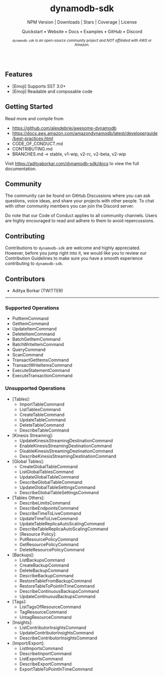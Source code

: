 <div align="center">

<h1>dynamodb-sdk</h1>

NPM Version   |   Downloads   |   Stars   |   Coverage   |   License

Quickstart   •   Website   •   Docs   •   Examples   •   GitHub   •   Discord 

<sub><em>
`dynamodb-sdk` is an open-source community project and NOT affiliated with AWS or Amazon.
</em></sub>

<br/>
<br/>
</div>


## Features

- [Emoji] Supports SST 3.0+
- [Emoji] Readable and composable code

## Getting Started

Read more and compile from
- https://github.com/alexdebrie/awesome-dynamodb
- https://docs.aws.amazon.com/amazondynamodb/latest/developerguide/best-practices.html
- CODE_OF_CONDUCT.md
- CONTRIBUTING.md
- BRANCHES.md -> stable, v1-wip, v2-rc, v2-beta, v2-wip

Visit https://adityaborkar.com/dynamodb-sdk/docs to view the full documentation.

## Community

The community can be found on GitHub Discussions where you can ask questions, voice ideas, and share your projects with other people. To chat with other community members you can join the Discord server.

Do note that our Code of Conduct applies to all community channels. Users are highly encouraged to read and adhere to them to avoid repercussions.

## Contributing

Contributions to `dynamodb-sdk` are welcome and highly appreciated. However, before you jump right into it, we would like you to review our Contribution Guidelines to make sure you have a smooth experience contributing to `dynamodb-sdk`.

## Contributors

<!-- We would like to thank all the contributors who helped make `dynamodb-sdk` better -->

- Aditya Borkar (TWITTER)

---

### Supported Operations

- PutItemCommand
- GetItemCommand
- UpdateItemCommand
- DeleteItemCommand
- BatchGetItemCommand
- BatchWriteItemCommand
- QueryCommand
- ScanCommand
- TransactGetItemsCommand
- TransactWriteItemsCommand
- ExecuteStatementCommand
- ExecuteTransactionCommand

### Unsupported Operations

- [Tables]:
   - ImportTableCommand
   - ListTablesCommand
   - CreateTableCommand
   - UpdateTableCommand
   - DeleteTableCommand
   - DescribeTableCommand
- [Kinesis Streaming]:
   - UpdateKinesisStreamingDestinationCommand
   - EnableKinesisStreamingDestinationCommand
   - DisableKinesisStreamingDestinationCommand
   - DescribeKinesisStreamingDestinationCommand
- [Global Tables]:
   - CreateGlobalTableCommand
   - ListGlobalTablesCommand
   - UpdateGlobalTableCommand
   - DescribeGlobalTableCommand
   - UpdateGlobalTableSettingsCommand
   - DescribeGlobalTableSettingsCommand
- [Tables Others]:
   - DescribeLimitsCommand
   - DescribeEndpointsCommand
   - DescribeTimeToLiveCommand
   - UpdateTimeToLiveCommand
   - UpdateTableReplicaAutoScalingCommand
   - DescribeTableReplicaAutoScalingCommand
   - [Resource Policy]:
   - PutResourcePolicyCommand
   - GetResourcePolicyCommand
   - DeleteResourcePolicyCommand
- [Backups]:
   - ListBackupsCommand
   - CreateBackupCommand
   - DeleteBackupCommand
   - DescribeBackupCommand
   - RestoreTableFromBackupCommand
   - RestoreTableToPointInTimeCommand
   - DescribeContinuousBackupsCommand
   - UpdateContinuousBackupsCommand
- [Tags]:
   - ListTagsOfResourceCommand
   - TagResourceCommand
   - UntagResourceCommand
- [Insights]:
   - ListContributorInsightsCommand
   - UpdateContributorInsightsCommand
   - DescribeContributorInsightsCommand
- [Import/Export]:
   - ListImportsCommand
   - DescribeImportCommand
   - ListExportsCommand
   - DescribeExportCommand
   - ExportTableToPointInTimeCommand

